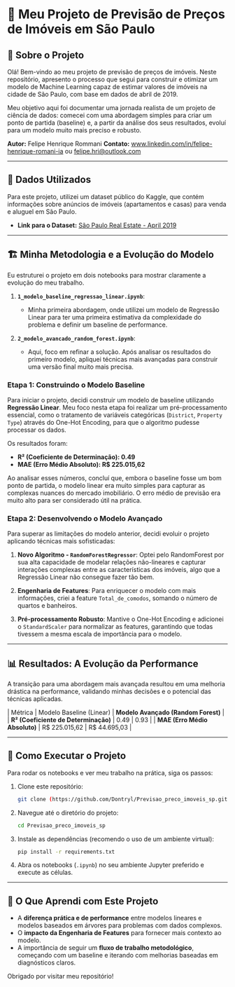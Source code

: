 # 🚀 Meu Projeto de Previsão de Preços de Imóveis em São Paulo

## 📝 Sobre o Projeto

Olá! Bem-vindo ao meu projeto de previsão de preços de imóveis. Neste repositório, apresento o processo que segui para construir e otimizar um modelo de Machine Learning capaz de estimar valores de imóveis na cidade de São Paulo, com base em dados de abril de 2019.

Meu objetivo aqui foi documentar uma jornada realista de um projeto de ciência de dados: comecei com uma abordagem simples para criar um ponto de partida (baseline) e, a partir da análise dos seus resultados, evoluí para um modelo muito mais preciso e robusto.

**Autor:** Felipe Henrique Rommani
**Contato:** www.linkedin.com/in/felipe-henrique-romani-ia ou felipe.hri@outlook.com 

---

## 📂 Dados Utilizados

Para este projeto, utilizei um dataset público do Kaggle, que contém informações sobre anúncios de imóveis (apartamentos e casas) para venda e aluguel em São Paulo.

* **Link para o Dataset:** [São Paulo Real Estate - April 2019](https://www.kaggle.com/code/galdinolucas/saopaulo-housing-predictions)

---

## 🏗️ Minha Metodologia e a Evolução do Modelo

Eu estruturei o projeto em dois notebooks para mostrar claramente a evolução do meu trabalho.

1.  **`1_modelo_baseline_regressao_linear.ipynb`**:
    * Minha primeira abordagem, onde utilizei um modelo de Regressão Linear para ter uma primeira estimativa da complexidade do problema e definir um baseline de performance.

2.  **`2_modelo_avancado_random_forest.ipynb`**:
    * Aqui, foco em refinar a solução. Após analisar os resultados do primeiro modelo, apliquei técnicas mais avançadas para construir uma versão final muito mais precisa.

### Etapa 1: Construindo o Modelo Baseline

Para iniciar o projeto, decidi construir um modelo de baseline utilizando **Regressão Linear**. Meu foco nesta etapa foi realizar um pré-processamento essencial, como o tratamento de variáveis categóricas (`District`, `Property Type`) através do One-Hot Encoding, para que o algoritmo pudesse processar os dados.

Os resultados foram:
* **R² (Coeficiente de Determinação): 0.49**
* **MAE (Erro Médio Absoluto): R$ 225.015,62**

Ao analisar esses números, concluí que, embora o baseline fosse um bom ponto de partida, o modelo linear era muito simples para capturar as complexas nuances do mercado imobiliário. O erro médio de previsão era muito alto para ser considerado útil na prática.

### Etapa 2: Desenvolvendo o Modelo Avançado

Para superar as limitações do modelo anterior, decidi evoluir o projeto aplicando técnicas mais sofisticadas:

1.  **Novo Algoritmo - `RandomForestRegressor`**: Optei pelo RandomForest por sua alta capacidade de modelar relações não-lineares e capturar interações complexas entre as características dos imóveis, algo que a Regressão Linear não consegue fazer tão bem.

2.  **Engenharia de Features**: Para enriquecer o modelo com mais informações, criei a feature `Total_de_comodos`, somando o número de quartos e banheiros.

3.  **Pré-processamento Robusto**: Mantive o One-Hot Encoding e adicionei o `StandardScaler` para normalizar as features, garantindo que todas tivessem a mesma escala de importância para o modelo.

---

## 📊 Resultados: A Evolução da Performance

A transição para uma abordagem mais avançada resultou em uma melhoria drástica na performance, validando minhas decisões e o potencial das técnicas aplicadas.

| Métrica | Modelo Baseline (Linear) | **Modelo Avançado (Random Forest)** |
| **R² (Coeficiente de Determinação)** | 0.49 | 0.93 |
| **MAE (Erro Médio Absoluto)** | R$ 225.015,62 | R$ 44.695,03 |

---

## 🚀 Como Executar o Projeto

Para rodar os notebooks e ver meu trabalho na prática, siga os passos:

1.  Clone este repositório:
    ```bash
    git clone (https://github.com/Dontryl/Previsao_preco_imoveis_sp.git)
    ```
2.  Navegue até o diretório do projeto:
    ```bash
    cd Previsao_preco_imoveis_sp
    ```
3.  Instale as dependências (recomendo o uso de um ambiente virtual):
    ```bash
    pip install -r requirements.txt
    ```
4.  Abra os notebooks (`.ipynb`) no seu ambiente Jupyter preferido e execute as células.

---

## 🧠 O Que Aprendi com Este Projeto

* A **diferença prática e de performance** entre modelos lineares e modelos baseados em árvores para problemas com dados complexos.
* O **impacto da Engenharia de Features** para fornecer mais contexto ao modelo.
* A importância de seguir um **fluxo de trabalho metodológico**, começando com um baseline e iterando com melhorias baseadas em diagnósticos claros.

Obrigado por visitar meu repositório!
